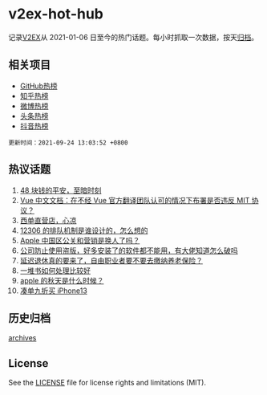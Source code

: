 # v2ex-hot-hub

 记录[V2EX](https://www.v2ex.com/)从 2021-01-06 日至今的热门话题。每小时抓取一次数据，按天[归档](archives)。
 
 ## 相关项目

- [GitHub热榜](https://github.com/snaildev/github-hot-hub)
- [知乎热榜](https://github.com/snaildev/zhihu-hot-hub)
- [微博热榜](https://github.com/snaildev/weibo-hot-hub)
- [头条热榜](https://github.com/snaildev/toutiao-hot-hub)
- [抖音热榜](https://github.com/snaildev/douyin-hot-hub)


 `更新时间：2021-09-24 13:03:52 +0800`

## 热议话题

1. [48 块钱的平安，至暗时刻](https://www.v2ex.com/t/803718)
1. [Vue 中文文档：在不经 Vue 官方翻译团队认可的情况下布署是否违反 MIT 协议？](https://www.v2ex.com/t/803701)
1. [西单直营店，心凉](https://www.v2ex.com/t/803799)
1. [12306 的排队机制是谁设计的，怎么想的](https://www.v2ex.com/t/803662)
1. [Apple 中国区公关和营销是换人了吗？](https://www.v2ex.com/t/803751)
1. [公司防止使用盗版，好多安装了的软件都不能用，有大佬知道怎么破吗](https://www.v2ex.com/t/803652)
1. [延迟退休真的要来了，自由职业者要不要去缴纳养老保险？](https://www.v2ex.com/t/803800)
1. [一堆书如何处理比较好](https://www.v2ex.com/t/803616)
1. [apple 的秋天是什么时候？](https://www.v2ex.com/t/803677)
1. [凑单九折买 iPhone13](https://www.v2ex.com/t/803668)

## 历史归档

[archives](archives)

## License

See the [LICENSE](LICENSE) file for license rights and limitations (MIT).
